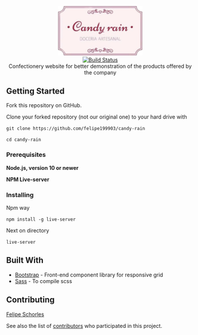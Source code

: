 <p align="center">
  <img src="https://github.com/felipe199903/candy-rain/blob/master/img/logo%20novo.png" alt="Candy-Rain-logo" width="226">
  <br>
  <a href="https://travis-ci.org/lord/slate"><img src="https://travis-ci.org/lord/slate.svg?branch=master" alt="Build Status"></a>
  <br>
  Confectionery website for better demonstration of the products offered by the company
</p>

## Getting Started

Fork this repository on GitHub.

Clone your forked repository (not our original one) to your hard drive with
```
git clone https://github.com/felipe199903/candy-rain
```
```
cd candy-rain
```

### Prerequisites

**Node.js, version 10 or newer**

**NPM Live-server**

### Installing

Npm way

```
npm install -g live-server
```

Next on directory

```
live-server
```

## Built With

* [Bootstrap](https://getbootstrap.com/) - Front-end component library for responsive grid
* [Sass](https://sass-lang.com/) - To compile scss

## Contributing

 [Felipe Schorles](https://github.com/felipe199903)
 
 See also the list of [contributors](https://github.com/felipe199903/candy-rain/graphs/contributors) who participated in this project.

